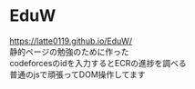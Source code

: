 # EduW
https://latte0119.github.io/EduW/  
静的ページの勉強のために作った  
codeforcesのidを入力するとECRの進捗を調べる  
普通のjsで頑張ってDOM操作してます  
